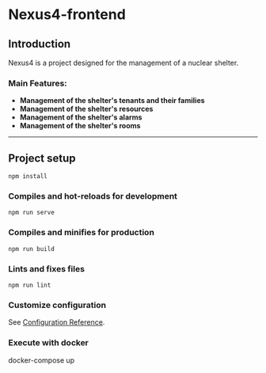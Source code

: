 # Nexus4-frontend

## Introduction

Nexus4 is a project designed for the management of a nuclear shelter.

### Main Features:
- **Management of the shelter's tenants and their families**
- **Management of the shelter's resources**
- **Management of the shelter's alarms**
- **Management of the shelter's rooms**

---

## Project setup
```
npm install
```

### Compiles and hot-reloads for development
```
npm run serve
```

### Compiles and minifies for production
```
npm run build
```

### Lints and fixes files
```
npm run lint
```

### Customize configuration
See [Configuration Reference](https://cli.vuejs.org/config/).

### Execute with docker

docker-compose up
